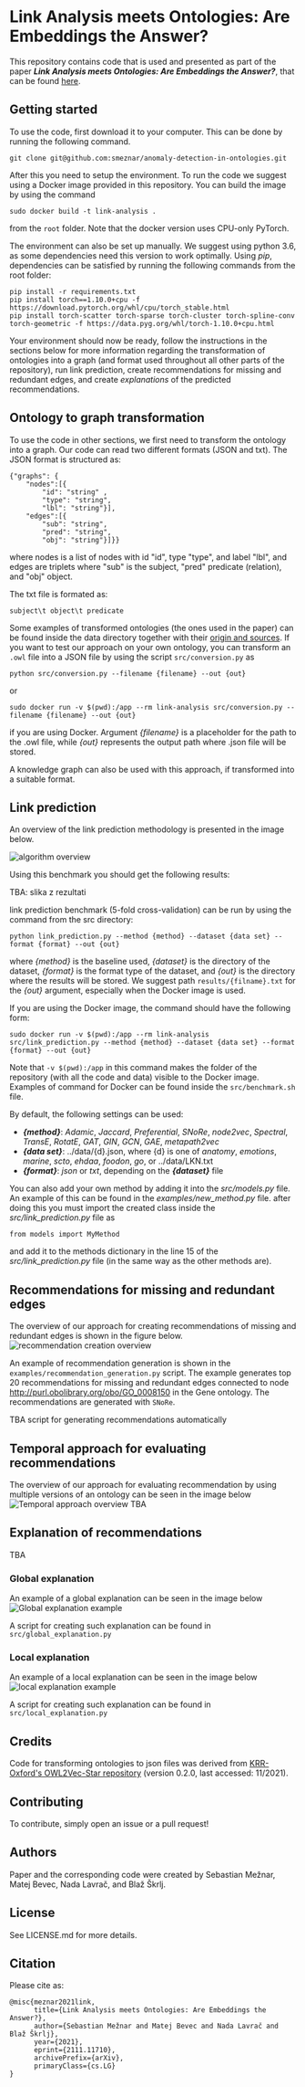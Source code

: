 # Link Analysis meets Ontologies: Are Embeddings the Answer?
This repository contains code that is used and presented as part of the paper **_Link Analysis meets Ontologies: Are 
Embeddings the Answer?_**, that can be found [here](https://arxiv.org/abs/2111.11710).

## Getting started

To use the code, first download it to your computer. This can be done by running the following command.
```
git clone git@github.com:smeznar/anomaly-detection-in-ontologies.git
```
After this you need to setup the environment. To run the code we suggest using a Docker image provided in this repository.
You can build the image by using the command 
```
sudo docker build -t link-analysis .
```
from the `root` folder. Note that the docker version uses CPU-only PyTorch.

The environment can also be set up manually. We suggest using python 3.6, as some dependencies need this version to work
optimally. Using _pip_, dependencies can be satisfied by running the following commands from the root folder:

```
pip install -r requirements.txt
pip install torch==1.10.0+cpu -f https://download.pytorch.org/whl/cpu/torch_stable.html
pip install torch-scatter torch-sparse torch-cluster torch-spline-conv torch-geometric -f https://data.pyg.org/whl/torch-1.10.0+cpu.html
```

Your environment should now be ready, follow the instructions in the sections below for more information regarding the transformation of
ontologies into a graph (and format used throughout all other parts of the repository), run link prediction, create recommendations for
missing and redundant edges, and create _explanations_ of the predicted recommendations.

## Ontology to graph transformation

To use the code in other sections, we first need to transform the ontology into a graph. Our code can read two
different formats (JSON and txt). The JSON format is structured as:
```
{"graphs": {
    "nodes":[{
    	"id": "string" ,
        "type": "string",
        "lbl": "string"}],
    "edges":[{
        "sub": "string",
        "pred": "string",
        "obj": "string"}]}}
```
where nodes is a list of nodes with id "id", type "type", and label "lbl", and edges are triplets where "sub" is the 
subject, "pred" predicate (relation), and "obj" object.

The txt file is formated as:
```
subject\t object\t predicate 
```

Some examples of transformed ontologies (the ones used in the paper) can be found inside the data directory together with their
[origin and sources](data/README.md). If you want to test our approach on your own ontology, you can transform an `.owl`
file into a JSON file by using the script ``src/conversion.py`` as 
```
python src/conversion.py --filename {filename} --out {out}
```
or
```
sudo docker run -v $(pwd):/app --rm link-analysis src/conversion.py --filename {filename} --out {out}
```
if you are using Docker. Argument _{filename}_ is a placeholder for the path to the .owl file, while _{out}_ represents
the output path where .json file will be stored.

A knowledge graph can also be used with this approach, if transformed into a suitable format.

## Link prediction

An overview of the link prediction methodology is presented in the image below.

![algorithm overview](figures/link_prediction_scheme.png)

Using this benchmark you should get the following results:

TBA: slika z rezultati

link prediction benchmark (5-fold cross-validation) can be run by using the command from the src directory:
```
python link_prediction.py --method {method} --dataset {data set} --format {format} --out {out}
```
where _{method}_ is the baseline used, _{dataset}_ is the directory of the dataset, _{format}_ is the format type of the 
dataset, and _{out}_ is the directory where the results will be stored. We suggest path ``results/{filname}.txt`` for
the _{out}_ argument, especially when the Docker image is used.

If you are using the Docker image, the command should have the following form:
```
sudo docker run -v $(pwd):/app --rm link-analysis src/link_prediction.py --method {method} --dataset {data set} --format {format} --out {out}
```
Note that ``-v $(pwd):/app`` in this command makes the folder of the repository (with all the code and data) visible
to the Docker image. Examples of command for Docker can be found inside the ``src/benchmark.sh`` file.

By default, the following settings can be used:
- **_{method}_**: _Adamic_, _Jaccard_, _Preferential_, _SNoRe_, _node2vec_, _Spectral_, _TransE_, 
_RotatE_, _GAT_, _GIN_, _GCN_, _GAE_, _metapath2vec_
- **_{data set}_**: ../data/{d}.json, where {d} is one of _anatomy_, _emotions_, _marine_, _scto_, _ehdaa_, _foodon_, _go_,
or ../data/LKN.txt
- **_{format}_**: _json_ or _txt_, depending on the **_{dataset}_** file

You can also add your own method by adding it into the _src/models.py_ file. An example of this can be found in the 
_examples/new_method.py_ file. after doing this you must import the created class inside the _src/link_prediction.py_ 
file as
```
from models import MyMethod
```
and add it to the methods dictionary in the line 15 of the _src/link_prediction.py_ file (in the same way as 
the other methods are).

## Recommendations for missing and redundant edges

The overview of our approach for creating recommendations of missing and redundant edges is shown in the figure below.
![recommendation creation overview](figures/link_recommendation.png)

An example of recommendation generation is shown in the ``examples/recommendation_generation.py`` script. The example
generates top 20 recommendations for missing and redundant edges connected to node http://purl.obolibrary.org/obo/GO_0008150
in the Gene ontology. The recommendations are generated with `SNoRe`.

TBA script for generating recommendations automatically

## Temporal approach for evaluating recommendations

The overview of our approach for evaluating recommendation by using multiple versions of an ontology can be seen in the image below
![Temporal approach overview](figures/link_scoring.png)
TBA

## Explanation of recommendations
TBA

### Global explanation
An example of a global explanation can be seen in the image below
![Global explanation example](figures/feature_importance_2020.png)

A script for creating such explanation can be found in ``src/global_explanation.py``

### Local explanation
An example of a local explanation can be seen in the image below
![local explanation example](figures/local_explanation_2020.png)

A script for creating such explanation can be found in ``src/local_explanation.py``

## Credits

Code for transforming ontologies to json files was derived from [KRR-Oxford's OWL2Vec-Star repository](https://github.com/KRR-Oxford/OWL2Vec-Star) 
(version 0.2.0, last accessed: 11/2021).

## Contributing

To contribute, simply open an issue or a pull request!

## Authors

Paper and the corresponding code were created by Sebastian Mežnar, Matej Bevec, Nada Lavrač, and Blaž Škrlj. 

## License

See LICENSE.md for more details.

## Citation

Please cite as:

```
@misc{meznar2021link,
      title={Link Analysis meets Ontologies: Are Embeddings the Answer?}, 
      author={Sebastian Mežnar and Matej Bevec and Nada Lavrač and Blaž Škrlj},
      year={2021},
      eprint={2111.11710},
      archivePrefix={arXiv},
      primaryClass={cs.LG}
}
```
